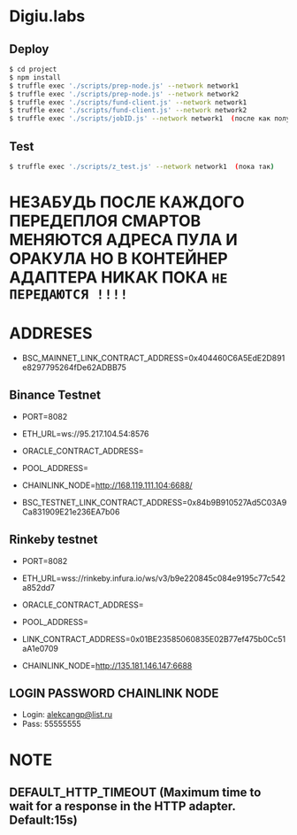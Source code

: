 # Digiu.labs

## Deploy


```bash
$ cd project
$ npm install
$ truffle exec './scripts/prep-node.js' --network network1
$ truffle exec './scripts/prep-node.js' --network network2
$ truffle exec './scripts/fund-client.js' --network network1
$ truffle exec './scripts/fund-client.js' --network network2
$ truffle exec './scripts/jobID.js' --network network1  (после как получили)

```


## Test

```bash
$ truffle exec './scripts/z_test.js' --network network1  (пока так)
```

#  НЕЗАБУДЬ ПОСЛЕ КАЖДОГО ПЕРЕДЕПЛОЯ СМАРТОВ МЕНЯЮТСЯ АДРЕСА ПУЛА И ОРАКУЛА НО В КОНТЕЙНЕР АДАПТЕРА НИКАК ПОКА `НЕ ПЕРЕДАЮТСЯ !!!!`

# ADDRESES

- BSC_MAINNET_LINK_CONTRACT_ADDRESS=0x404460C6A5EdE2D891e8297795264fDe62ADBB75

## Binance Testnet

- PORT=8082
- ETH_URL=ws://95.217.104.54:8576
- ORACLE_CONTRACT_ADDRESS=
- POOL_ADDRESS=


- CHAINLINK_NODE=http://168.119.111.104:6688/
- BSC_TESTNET_LINK_CONTRACT_ADDRESS=0x84b9B910527Ad5C03A9Ca831909E21e236EA7b06


## Rinkeby testnet

- PORT=8082
- ETH_URL=wss://rinkeby.infura.io/ws/v3/b9e220845c084e9195c77c542a852dd7
- ORACLE_CONTRACT_ADDRESS=
- POOL_ADDRESS=

- LINK_CONTRACT_ADDRESS=0x01BE23585060835E02B77ef475b0Cc51aA1e0709
- CHAINLINK_NODE=http://135.181.146.147:6688


## LOGIN PASSWORD CHAINLINK NODE

- Login: alekcangp@list.ru
- Pass: 55555555

# NOTE
## DEFAULT_HTTP_TIMEOUT (Maximum time to wait for a response in the HTTP adapter. Default:15s)